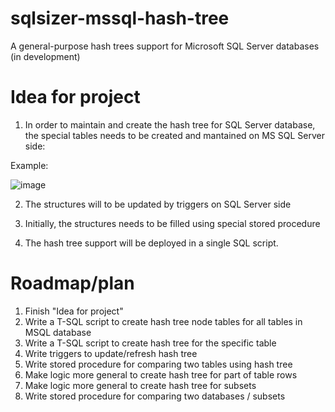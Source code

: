 # sqlsizer-mssql-hash-tree
A general-purpose hash trees support for Microsoft SQL Server databases (in development)


# Idea for project

1. In order to maintain and create the hash tree for SQL Server database, the special tables needs to be created and mantained on MS SQL Server side:

Example:

![image](https://user-images.githubusercontent.com/115426/203154476-91a77bc3-0578-44fb-a5f4-d708b420bd6d.png)


2. The structures will to be updated by triggers on SQL Server side

3. Initially, the structures needs to be filled using special stored procedure

4. The hash tree support will be deployed in a single SQL script.


# Roadmap/plan
1. Finish "Idea for project"
2. Write a T-SQL script to create hash tree node tables for all tables in MSQL database
3. Write a T-SQL script to create hash tree for the specific table
4. Write triggers to update/refresh hash tree
5. Write stored procedure for comparing two tables using hash tree
6. Make logic more general to create hash tree for part of table rows
7. Make logic more general to create hash tree for subsets
8. Write stored procedure for comparing two databases / subsets
